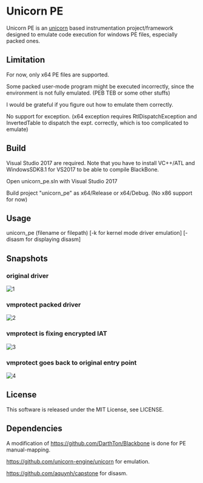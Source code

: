 # Unicorn PE
Unicorn PE is an [unicorn](https://github.com/unicorn-engine/unicorn) based instrumentation project/framework designed to emulate code execution for windows PE files, especially packed ones.

## Limitation 
For now, only x64 PE files are supported.

Some packed user-mode program might be executed incorrectly, since the environment is not fully emulated. (PEB TEB or some other stuffs)

I would be grateful if you figure out how to emulate them correctly.

No support for exception. (x64 exception requires RtlDispatchException and InvertedTable to dispatch the expt. correctly, which is too complicated to emulate)

## Build
Visual Studio 2017 are required.
Note that you have to install VC++/ATL and WindowsSDK8.1 for VS2017 to be able to compile BlackBone.

Open unicorn_pe.sln with Visual Studio 2017

Build project "unicorn_pe" as x64/Release or x64/Debug. (No x86 support for now)

## Usage

unicorn_pe (filename or filepath) [-k for kernel mode driver emulation] [-disasm for displaying disasm]

## Snapshots

### original driver
![1](https://github.com/hzqst/unicorn_pe/raw/master/img/img1.png)

### vmprotect packed driver
![2](https://github.com/hzqst/unicorn_pe/raw/master/img/img2.png)

### vmprotect is fixing encrypted IAT
![3](https://github.com/hzqst/unicorn_pe/raw/master/img/img3.png)

### vmprotect goes back to original entry point
![4](https://github.com/hzqst/unicorn_pe/raw/master/img/img4.png)

## License
This software is released under the MIT License, see LICENSE.

## Dependencies 
A modification of https://github.com/DarthTon/Blackbone is done for PE manual-mapping.

https://github.com/unicorn-engine/unicorn for emulation.

https://github.com/aquynh/capstone for disasm.
